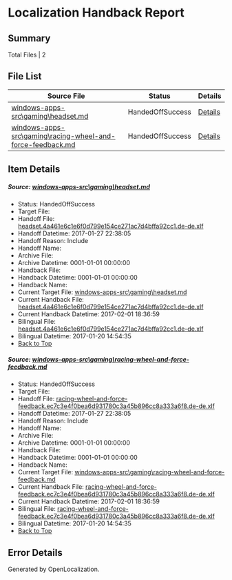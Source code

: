 # <a name='report-top'></a> Localization Handback Report

## Summary
 Total Files | 2

## File List
 Source File | Status | Details 
 ----------- | ------ | ------- 
 [windows-apps-src\gaming\headset.md](https://cpubwin.visualstudio.com/windows-uwp/_git/windows-uwp/commit/12f1c02e89f8feb24f9fb8994bdf8633e85965b1?path=windows-apps-src%2Fgaming%2Fheadset.md&_a=contents) | HandedOffSuccess | [Details](#51e2e716c0bb3e26af76493b3f987f747ff8e33e2584)
 [windows-apps-src\gaming\racing-wheel-and-force-feedback.md](https://cpubwin.visualstudio.com/windows-uwp/_git/windows-uwp/commit/12f1c02e89f8feb24f9fb8994bdf8633e85965b1?path=windows-apps-src%2Fgaming%2Fracing-wheel-and-force-feedback.md&_a=contents) | HandedOffSuccess | [Details](#baf7f854625a364e32882c49e47d6425259d30ca2641)

## Item Details
##### <a name='51e2e716c0bb3e26af76493b3f987f747ff8e33e2584'></a> Source: [windows-apps-src\gaming\headset.md](https://cpubwin.visualstudio.com/windows-uwp/_git/windows-uwp/commit/12f1c02e89f8feb24f9fb8994bdf8633e85965b1?path=windows-apps-src%2Fgaming%2Fheadset.md&_a=contents)
* Status: HandedOffSuccess
* Target File: 
* Handoff File: [headset.4a461e6c1e6f0d799e154ce271ac7d4bffa92cc1.de-de.xlf](https://cpubwin.visualstudio.com/windows-uwp/_git/WDCLib.handoff/commit/6a0ca14ace1570a906b453e83951d553e64d1977?path=ol-handoff%2Fcpubwin%2Fwindows-uwp.de-de%2Fmaster%2Fheadset.4a461e6c1e6f0d799e154ce271ac7d4bffa92cc1.de-de.xlf&_a=contents)
* Handoff Datetime: 2017-01-27 22:38:05
* Handoff Reason: Include
* Handoff Name: 
* Archive File: 
* Archive Datetime: 0001-01-01 00:00:00
* Handback File: 
* Handback Datetime: 0001-01-01 00:00:00
* Handback Name: 
* Current Target File: [windows-apps-src\gaming\headset.md](https://cpubwin.visualstudio.com/windows-uwp/_git/windows-uwp.de-de/commit/d213d2b9ee7abceca868a5985a703f0d19c5291e?path=windows-apps-src%2Fgaming%2Fheadset.md&_a=contents)
* Current Handback File: [headset.4a461e6c1e6f0d799e154ce271ac7d4bffa92cc1.de-de.xlf](https://cpubwin.visualstudio.com/windows-uwp/_git/WDCLib.handback/commit/2b990a4206bffafaac3e3b18a1fc44ea80b96b9b?path=ol-handback%2Fcpubwin%2Fwindows-uwp.de-de%2Fmaster%2Fheadset.4a461e6c1e6f0d799e154ce271ac7d4bffa92cc1.de-de.xlf&_a=contents)
* Current Handback Datetime: 2017-02-01 18:36:59
* Bilingual File: [headset.4a461e6c1e6f0d799e154ce271ac7d4bffa92cc1.de-de.xlf](https://cpubwin.visualstudio.com/windows-uwp/_git/WDCLib.handback/commit/02cb08b8b9c1c148df566a61d6db6f3712556587?path=ol-handback%2Fcpubwin%2Fwindows-uwp.de-de%2Fmaster%2Fheadset.4a461e6c1e6f0d799e154ce271ac7d4bffa92cc1.de-de.xlf&_a=contents)
* Bilingual Datetime: 2017-01-20 14:54:35
* [Back to Top](#report-top)

##### <a name='baf7f854625a364e32882c49e47d6425259d30ca2641'></a> Source: [windows-apps-src\gaming\racing-wheel-and-force-feedback.md](https://cpubwin.visualstudio.com/windows-uwp/_git/windows-uwp/commit/12f1c02e89f8feb24f9fb8994bdf8633e85965b1?path=windows-apps-src%2Fgaming%2Fracing-wheel-and-force-feedback.md&_a=contents)
* Status: HandedOffSuccess
* Target File: 
* Handoff File: [racing-wheel-and-force-feedback.ec7c3e4f0bea6d931780c3a45b896cc8a333a6f8.de-de.xlf](https://cpubwin.visualstudio.com/windows-uwp/_git/WDCLib.handoff/commit/6a0ca14ace1570a906b453e83951d553e64d1977?path=ol-handoff%2Fcpubwin%2Fwindows-uwp.de-de%2Fmaster%2Fracing-wheel-and-force-feedback.ec7c3e4f0bea6d931780c3a45b896cc8a333a6f8.de-de.xlf&_a=contents)
* Handoff Datetime: 2017-01-27 22:38:05
* Handoff Reason: Include
* Handoff Name: 
* Archive File: 
* Archive Datetime: 0001-01-01 00:00:00
* Handback File: 
* Handback Datetime: 0001-01-01 00:00:00
* Handback Name: 
* Current Target File: [windows-apps-src\gaming\racing-wheel-and-force-feedback.md](https://cpubwin.visualstudio.com/windows-uwp/_git/windows-uwp.de-de/commit/d213d2b9ee7abceca868a5985a703f0d19c5291e?path=windows-apps-src%2Fgaming%2Fracing-wheel-and-force-feedback.md&_a=contents)
* Current Handback File: [racing-wheel-and-force-feedback.ec7c3e4f0bea6d931780c3a45b896cc8a333a6f8.de-de.xlf](https://cpubwin.visualstudio.com/windows-uwp/_git/WDCLib.handback/commit/2b990a4206bffafaac3e3b18a1fc44ea80b96b9b?path=ol-handback%2Fcpubwin%2Fwindows-uwp.de-de%2Fmaster%2Fracing-wheel-and-force-feedback.ec7c3e4f0bea6d931780c3a45b896cc8a333a6f8.de-de.xlf&_a=contents)
* Current Handback Datetime: 2017-02-01 18:36:59
* Bilingual File: [racing-wheel-and-force-feedback.ec7c3e4f0bea6d931780c3a45b896cc8a333a6f8.de-de.xlf](https://cpubwin.visualstudio.com/windows-uwp/_git/WDCLib.handback/commit/02cb08b8b9c1c148df566a61d6db6f3712556587?path=ol-handback%2Fcpubwin%2Fwindows-uwp.de-de%2Fmaster%2Fracing-wheel-and-force-feedback.ec7c3e4f0bea6d931780c3a45b896cc8a333a6f8.de-de.xlf&_a=contents)
* Bilingual Datetime: 2017-01-20 14:54:35
* [Back to Top](#report-top)


## Error Details

Generated by OpenLocalization.
